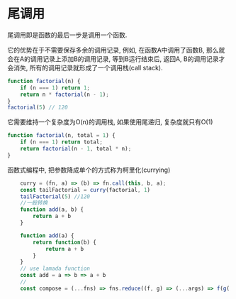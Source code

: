 # 尾调用

尾调用即是函数的最后一步是调用一个函数. 

它的优势在于不需要保存多余的调用记录, 例如, 在函数A中调用了函数B, 那么就会在A的调用记录上添加B的调用记录, 等到B运行结束后, 返回A, B的调用记录才会消失, 所有的调用记录就形成了一个调用栈(call stack). 

``` js
function factorial(n) {
    if (n === 1) return 1;
    return n * factorial(n - 1);
}
factorial(5) // 120
```

它需要维持一个复杂度为O(n)的调用栈, 如果使用尾递归, 复杂度就只有O(1)

``` js
function factorial(n, total = 1) {
    if (n === 1) return total;
    return factorial(n - 1, total * n);
}
```

函数式编程中, 把参数降成单个的方式称为柯里化(currying)

``` js
    curry = (fn, a) => (b) => fn.call(this, b, a);
    const tailFactorial = curry(factorial, 1)
    tailFactorial(5) //120
    //一般转换
    function add(a, b) {
        return a + b
    }

    function add(a) {
        return function(b) {
            return a + b
        }
    }
    // use lamada function
    const add = a => b => a + b
    //
    const compose = (...fns) => fns.reduce((f, g) => (...args) => f(g(...args)));
```

